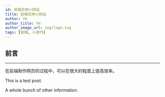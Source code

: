 ```yaml
---
id: 前端实用小网站
title: 前端实用小网站
author: YH
author_title: YH
author_image_url: img/logo.svg
tags: [前端, 小技巧]
---
```


## **前言**

------

在前端制作网页的过程中，可以在很大的程度上提高效率。

<!--truncate-->

This is a test post.

A whole bunch of other information.
